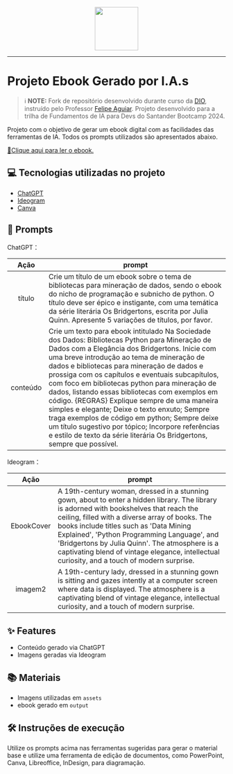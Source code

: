 <p align="center">
    <img width="100" src=".github/assets/banner.png">
</p>


-------



# Projeto Ebook Gerado por I.A.s


 > ℹ️ **NOTE:** Fork de repositório desenvolvido durante curso da [DIO](https://dio.me), instruído pelo Professor [Felipe Aguiar](https://github.com/felipeAguiarCode). Projeto desenvolvido para a trilha de Fundamentos de IA para Devs do Santander Bootcamp 2024. 

Projeto com o objetivo de gerar um ebook digital com as facilidades das ferramentas de IA. 
Todos os prompts utilizados são apresentados abaixo.

<a href="https://github.com/karina-barros/prompts-AI-ebook/blob/main/output/Ebook-AI-SOA.pdf" title="View PDF now"> 📕Clique aqui para ler o ebook.</a>

## 💻 Tecnologias utilizadas no projeto

- [ChatGPT](https://chat.openai.com/) 
- [Ideogram](https://ideogram.ai/t/explore)
- [Canva](https://www.canva.com/)

## 🧠 Prompts


ChatGPT：

|   Ação   | prompt                                                                                                                                                                                                                                                                         |
| :------: | ------------------------------------------------------------------------------------------------------------------------------------------------------------------------------------------------------------------------------------------------------------------------------ |
|  título  | Crie um título de um ebook sobre o tema de bibliotecas para mineração de dados, sendo o ebook do nicho de programação e subnicho de python. O título deve ser épico e instigante, com uma temática da série literária Os Bridgertons, escrita por Julia Quinn. Apresente 5 variações de títulos, por favor.                                                        |
| conteúdo | Crie um texto para ebook intitulado Na Sociedade dos Dados: Bibliotecas Python para Mineração de Dados com a Elegância dos Bridgertons. Inicie com uma breve introdução ao tema de mineração de dados e bibliotecas para mineração de dados e prossiga com os capítulos e eventuais subcapítulos, com foco em bibliotecas python para mineração de dados, listando essas bibliotecas com exemplos em código. {REGRAS} Explique sempre de uma maneira simples e elegante; Deixe o texto enxuto; Sempre traga exemplos de código em python; Sempre deixe um título sugestivo por tópico; Incorpore referências e estilo de texto da série literária Os Bridgertons, sempre que possível. |


Ideogram：

|  Ação  | prompt                                                                                 |
| :----: | -------------------------------------------------------------------------------------- |
| EbookCover | A 19th-century woman, dressed in a stunning gown, about to enter a hidden library. The library is adorned with bookshelves that reach the ceiling, filled with a diverse array of books. The books include titles such as 'Data Mining Explained', 'Python Programming Language', and 'Bridgertons by Julia Quinn'. The atmosphere is a captivating blend of vintage elegance, intellectual curiosity, and a touch of modern surprise. |
| imagem2 | A 19th-century lady, dressed in a stunning gown is sitting and gazes intently at a computer screen where data is displayed. The atmosphere is a captivating blend of vintage elegance, intellectual curiosity, and a touch of modern surprise. |

## ✨ Features

- Conteúdo gerado via ChatGPT
- Imagens geradas via Ideogram

## 📚 Materiais

- Imagens utilizadas em `assets`
- ebook gerado em `output`

## 🛠️ Instruções de execução

Utilize os prompts acima nas ferramentas sugeridas para gerar o material base e utilize uma ferramenta de edição de documentos, como PowerPoint, Canva, Libreoffice, InDesign, para diagramação.